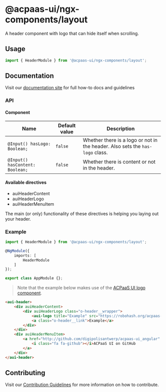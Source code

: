 # @acpaas-ui/ngx-components/layout

A header component with logo that can hide itself when scrolling.

## Usage

```typescript
import { HeaderModule } from '@acpaas-ui/ngx-components/layout';
```

## Documentation

Visit our [documentation site](https://acpaas-ui.digipolis.be/) for full how-to docs and guidelines

### API

#### Component

| Name         | Default value | Description |
| -----------  | ------ | -------------------------- |
| `@Input() hasLogo: Boolean;` | `false` | Whether there is a logo or not in the header. Also sets the `has-logo` class. |
| `@Input() hasContent: Boolean;` | `false` | Whether there is content or not in the header. |

#### Available directives

- auiHeaderContent
- auiHeaderLogo
- auiHeaderMenuItem

The main (or only) functionality of these directives is helping you laying out your header.

### Example

```typescript
import { HeaderModule } from '@acpaas-ui/ngx-components/layout';

@NgModule({
    imports: [
        HeaderModule
    ]
});

export class AppModule {};
```

> Note that the example below makes use of the [ACPaaS UI logo component](../../../../logo/README.md).

```html
<aui-header>
    <div auiHeaderContent>
        <div auiHeaderLogo class="o-header__wrapper">
            <aui-logo title="Example" src="https://robohash.org/acpaas-ui"></aui-logo>
            <a class="o-header__link">Example</a>
        </div>
    </div>
    <div auiHeaderMenuItem>
        <a href="http://github.com/digipolisantwerp/acpaas-ui_angular" class="a-button a-button--navigation has-icon-left" target="_blank">
            <i class="fa fa-github"></i>ACPaaS UI on GitHub
        </a>
    </div>
</aui-header>
```

## Contributing

Visit our [Contribution Guidelines](../../../../../CONTRIBUTING.md) for more information on how to contribute.
